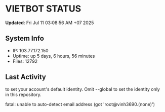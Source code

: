 # VIETBOT STATUS
**Updated**: Fri Jul 11 03:08:56 AM +07 2025

## System Info
- IP: 103.77.172.150
- Uptime: up 5 days, 6 hours, 56 minutes
- Files: 12792

## Last Activity

to set your account's default identity.
Omit --global to set the identity only in this repository.

fatal: unable to auto-detect email address (got 'root@vinh3690.(none)')
